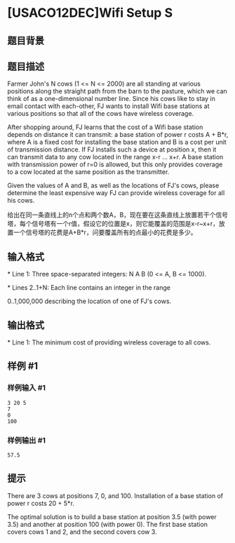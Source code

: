 # [USACO12DEC]Wifi Setup S

## 题目背景



## 题目描述

Farmer John's N cows (1 <= N <= 2000) are all standing at various positions along the straight path from the barn to the pasture, which we can think of as a one-dimensional number line.  Since his cows like to stay in email contact with each-other, FJ wants to install Wifi base stations at various positions so that all of the cows have wireless coverage.

After shopping around, FJ learns that the cost of a Wifi base station depends on distance it can transmit: a base station of power r costs A + B\*r, where A is a fixed cost for installing the base station and B is a cost per unit of transmission distance.  If FJ installs such a device at position x, then it can transmit data to any cow located in the range x-r ... x+r.  A base station with transmission power of r=0 is allowed, but this only provides coverage to a cow located at the same position as the transmitter.

Given the values of A and B, as well as the locations of FJ's cows, please determine the least expensive way FJ can provide wireless coverage for all his cows.

给出在同一条直线上的n个点和两个数A，B，现在要在这条直线上放置若干个信号塔，每个信号塔有一个r值，假设它的位置是x，则它能覆盖的范围是x-r~x+r，放置一个信号塔的花费是A+B\*r，问要覆盖所有的点最小的花费是多少。


## 输入格式

\* Line 1: Three space-separated integers: N A B (0 <= A, B <= 1000).

\* Lines 2..1+N: Each line contains an integer in the range

0..1,000,000 describing the location of one of FJ's cows.


## 输出格式

\* Line 1: The minimum cost of providing wireless coverage to all cows.


## 样例 #1

### 样例输入 #1
```
3 20 5 
7 
0 
100 
```

### 样例输出 #1

```
57.5 
```

## 提示

There are 3 cows at positions 7, 0, and 100.  Installation of a base station of power r costs 20 + 5\*r.


The optimal solution is to build a base station at position 3.5 (with power 3.5) and another at position 100 (with power 0).  The first base station covers cows 1 and 2, and the second covers cow 3.


